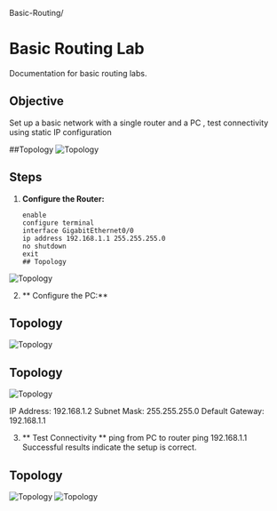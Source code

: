 Basic-Routing/
# Basic Routing Lab
Documentation for basic routing labs.

## Objective
Set up a basic network with a single router and a PC , test connectivity using static IP configuration

##Topology
![Topology](./Basic-Routing/Screenshot(4).png)



## Steps

1. **Configure the Router:**
   ```plaintext
   enable
   configure terminal
   interface GigabitEthernet0/0
   ip address 192.168.1.1 255.255.255.0
   no shutdown
   exit
   ## Topology
![Topology](./Basic-Routing/Screenshot(7).png)


 2. ** Configure the PC:**
## Topology
![Topology](./Basic-Routing/Screenshot(6).png)

## Topology
![Topology](./Basic-Routing/Screenshot(8).png)

IP Address: 192.168.1.2
Subnet Mask: 255.255.255.0
Default Gateway: 192.168.1.1

3. ** Test Connectivity **
   ping from PC to router
   ping 192.168.1.1
Successful results indicate the setup is correct.

## Topology
![Topology](./Basic-Routing/Screenshot(10).png)
![Topology](./Basic-Routing/Screenshot(11).png)


